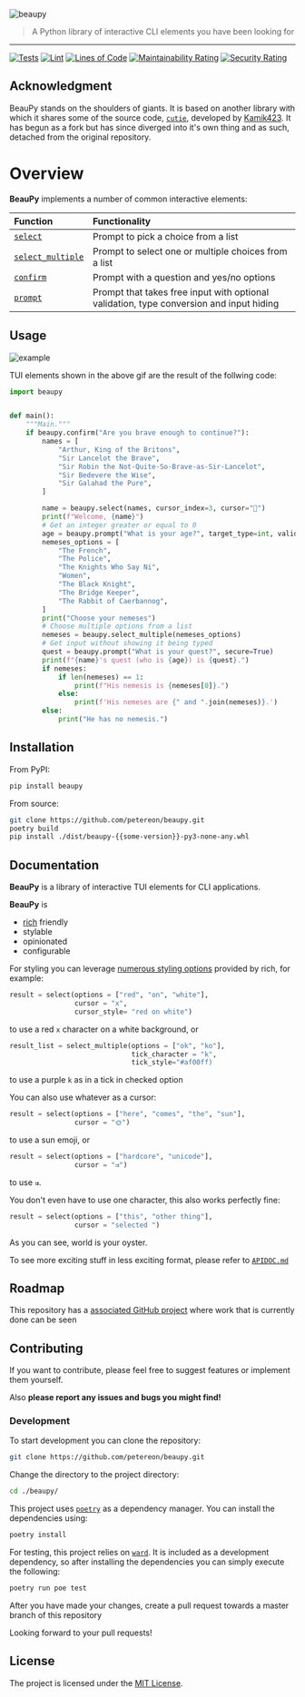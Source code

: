 ![beaupy](https://user-images.githubusercontent.com/47027005/185082011-cb588f57-d38f-42d8-8312-3981ae1bc479.png)


> A Python library of interactive CLI elements you have been looking for

---

[![Tests](https://github.com/petereon/beaupy/actions/workflows/python-test.yml/badge.svg)](https://github.com/petereon/beaupy/actions/workflows/python-test.yml)
[![Lint](https://github.com/petereon/beaupy/actions/workflows/python-lint.yml/badge.svg)](https://github.com/petereon/beaupy/actions/workflows/python-lint.yml)
[![Lines of Code](https://sonarcloud.io/api/project_badges/measure?project=petereon_beaupy&metric=ncloc)](https://sonarcloud.io/summary/new_code?id=petereon_beaupy)
[![Maintainability Rating](https://sonarcloud.io/api/project_badges/measure?project=petereon_beaupy&metric=sqale_rating)](https://sonarcloud.io/summary/new_code?id=petereon_beaupy)
[![Security Rating](https://sonarcloud.io/api/project_badges/measure?project=petereon_beaupy&metric=security_rating)](https://sonarcloud.io/summary/new_code?id=petereon_beaupy)

## Acknowledgment
BeauPy stands on the shoulders of giants. It is based on another library with which it shares some of the source code, [`cutie`](https://github.com/kamik423/cutie), developed by [Kamik423](https://github.com/Kamik423). It has begun as a fork but has since diverged into it's own thing and as such, detached from the original repository.

# Overview

**BeauPy** implements a number of common interactive elements:

| Function                                                                                                  | Functionality                                                                              |
|:----------------------------------------------------------------------------------------------------------|:------------------------------------------------------------------------------------------|
| [`select`](https://github.com/petereon/beaupy/blob/master/APIDOC.md#beaupy.select)                        | Prompt to pick a choice from a list                                                        |
| [`select_multiple`](https://github.com/petereon/beaupy/blob/master/APIDOC.md#beaupy.select_multiple)      | Prompt to select one or multiple choices from a list                                       |
| [`confirm`](https://github.com/petereon/beaupy/blob/master/APIDOC.md#beaupy.confirm)                      | Prompt with a question and yes/no options                                                  |
| [`prompt`](https://github.com/petereon/beaupy/blob/master/APIDOC.md#beaupy.prompt)                        | Prompt that takes free input with optional validation, type conversion and input hiding |

## Usage

![example](https://raw.githubusercontent.com/petereon/beaupy/master/example.gif)

TUI elements shown in the above gif are the result of the follwing code:

```python
import beaupy


def main():
    """Main."""
    if beaupy.confirm("Are you brave enough to continue?"):
        names = [
            "Arthur, King of the Britons",
            "Sir Lancelot the Brave",
            "Sir Robin the Not-Quite-So-Brave-as-Sir-Lancelot",
            "Sir Bedevere the Wise",
            "Sir Galahad the Pure",
        ]

        name = beaupy.select(names, cursor_index=3, cursor="🏰")
        print(f"Welcome, {name}")
        # Get an integer greater or equal to 0
        age = beaupy.prompt("What is your age?", target_type=int, validator=lambda val: val > 0)
        nemeses_options = [
            "The French",
            "The Police",
            "The Knights Who Say Ni",
            "Women",
            "The Black Knight",
            "The Bridge Keeper",
            "The Rabbit of Caerbannog",
        ]
        print("Choose your nemeses")
        # Choose multiple options from a list
        nemeses = beaupy.select_multiple(nemeses_options)
        # Get input without showing it being typed
        quest = beaupy.prompt("What is your quest?", secure=True)
        print(f"{name}'s quest (who is {age}) is {quest}.")
        if nemeses:
            if len(nemeses) == 1:
                print(f"His nemesis is {nemeses[0]}.")
            else:
                print(f'His nemeses are {" and ".join(nemeses)}.')
        else:
            print("He has no nemesis.")

```

## Installation

From PyPI:

```sh
pip install beaupy
```

From source:

```sh
git clone https://github.com/petereon/beaupy.git
poetry build
pip install ./dist/beaupy-{{some-version}}-py3-none-any.whl
```

## Documentation

**BeauPy** is a library of interactive TUI elements for CLI applications.

**BeauPy** is

- [rich](https://rich.readthedocs.io/en/stable/) friendly
- stylable
- opinionated
- configurable

For styling you can leverage [numerous styling options](https://rich.readthedocs.io/en/stable/style.html) provided by rich, for example:



```python
result = select(options = ["red", "on", "white"], 
                cursor = "x", 
                cursor_style= "red on white")
```
to use a red `x` character on a white background, or

```python
result_list = select_multiple(options = ["ok", "ko"], 
                              tick_character = "k", 
                              tick_style="#af00ff)
```
to use a purple `k` as in a tick in checked option

You can also use whatever as a cursor:
```python
result = select(options = ["here", "comes", "the", "sun"], 
                cursor = "🌞")
```
to use a sun emoji, or
```python
result = select(options = ["hardcore", "unicode"], 
                cursor = "⇉")
```
to use `⇉`.

You don't even have to use one character, this also works perfectly fine:
```python
result = select(options = ["this", "other thing"], 
                cursor = "selected ")
```

As you can see, world is your oyster. 

To see more exciting stuff in less exciting format, please refer to [`APIDOC.md`](https://github.com/petereon/beaupy/blob/master/APIDOC.md)

## Roadmap

This repository has a [associated GitHub project](https://github.com/users/petereon/projects/3/views/1) where work that is currently done can be seen

## Contributing

If you want to contribute, please feel free to suggest features or implement them yourself.

Also **please report any issues and bugs you might find!**

### Development

To start development you can clone the repository:

```sh
git clone https://github.com/petereon/beaupy.git
```

Change the directory to the project directory:

```sh
cd ./beaupy/
```

This project uses [`poetry`](https://python-poetry.org/) as a dependency manager. You can install the dependencies using:

```sh
poetry install
```

For testing, this project relies on [`ward`](https://github.com/darrenburns/ward). It is included as a development dependency, so
after installing the dependencies you can simply execute the following:

```sh
poetry run poe test
```

After you have made your changes, create a pull request towards a master branch of this repository

Looking forward to your pull requests!

## License

The project is licensed under the [MIT License](LICENSE).
